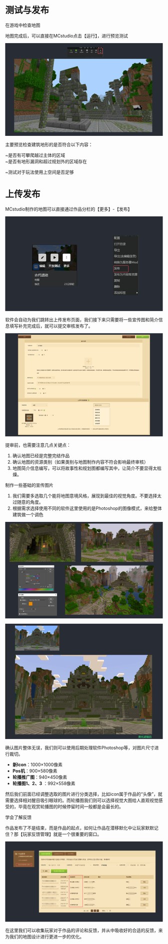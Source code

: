 # 测试与发布

在游戏中检查地图

地图完成后，可以直接在MCstudio点击【运行】，进行预览测试

![](./media/8465b20d7f09ecc67b28cab259fecf47.png)

主要预览检查建筑地形的是否符合以下内容：

\~是否有可攀爬越过主体的区域  
\~是否有地形漏洞和超过规划外的区域存在

\~测试对于玩法使用上空间是否足够

# 上传发布

MCstudio制作的地图可以直接通过作品分栏的【更多】-【发布】

![](./media/26a61d4780c285d1c91944872ec75194.png)

软件会自动为我们跳转出上传发布页面，我们接下来只需要将一些宣传图和简介信息填写补充完成后，就可以提交审核发布了。

![](./media/ea1a84126267868c6b377a58dc79ab0e.png)

提审前，也需要注意几点关键点：

1. 确认地图已经是完整完结作品
2. 确认地图的资源类别（如果类别与地图制作内容不符会影响最终审核）
3. 地图简介信息编写，可以将故事性和规划图都编写其中，让简介不要显得太枯燥。

制作一些基础的宣传图片

1. 我们需要多选取几个能将地图意境风格，展现到最佳的视觉角度。不要选择太过随意的角度。
2. 根据需求选择使用不同的软件这里使用的是Photoshop的图像模式，来给整体建筑做一个调色

![](./media/12518e165e08a83666f8d18430faa91d.png)

![](./media/6eb9a1321cc18cbe92a58e025a8c3bc6.png)

确认图片整体无误，我们则可以使用后期处理软件Photoshop等，对图片尺寸进行裁切。

- **新Icon**：1000×1000像素
- **Pos机**：900×580像素
- **轮播推广图**：940×450像素
- **轮播图1、2、3** ：992×558像素

然后我们前面已经调整选取的图片进行分类选择，比如icon属于作品的“头像”，就需要选择相对醒目吸引眼球的。而轮播图我们则可以选择视觉大图给人直观视觉感受的，毕竟在观赏轮播图的时候停留时间一般都是会最长的。

学会了解反馈

作品发布了不是结束，而是作品的起点，如何让作品在潜移默化中让玩家默默记住？那【玩家反馈管理】就是一个很重要的窗口。

![](./media/826755b40a8b37e2c11761cadfacb9e3.png)

在这里我们可以收集玩家对于作品的评论和反馈，并从中吸收好的合适的反馈，来为我们的地图设计进行更进一步的优化。
